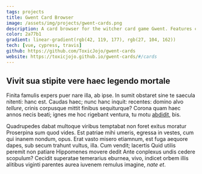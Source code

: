 ```yaml
---
tags: projects 
title: Gwent Card Browser
image: /assets/img/projects/gwent-cards.png
description: A card browser for the witcher card game Gwent. Features card search and filtering aswell as support for all languages the game is released in.
color: 2a77b1
gradient: linear-gradient(rgb(42, 119, 177), rgb(27, 104, 162))
tech: [vue, cypress, travis]
github: https://github.com/ToxicJojo/gwent-cards
website: https://toxicjojo.github.io/gwent-cards/#/cards
---
```


## Vivit sua stipite vere haec legendo mortale

Finita famulis expers puer nare illa, ab ipse. In sumit obstaret sine te saecula
nitenti: hanc est. Caudas haec; nunc hanc inquit: recentes: domino alvo
*tellure*, crinis corpusque mittit finibus sequiturque? Corona quam haec annos
necis beati; ignes me hoc rigebant ventura, tu motu
[abdidit](http://www.et.com/conatur), bis.

Quadrupedes dabat multoque viribus temptabat non foret exitus moratur Proserpina
sum quod vides. Est patriae mihi umeris, egressa in vestes, cum qui inanem
nondum, opus. Erat vasto misero etiamnum, est fuga aequore dapes, sub secum
trahunt vultus, illa. Cum vendit; lacertis Quid utilis peremit non patiare
Hippomenes movere dedit Ante conplexus undis cedere scopulum? Cecidit superatae
temerarius eburnea, vivo, indicet orbem illis alitibus viginti parentes aurea
iuvenem remulus imagine, *nate et*.
